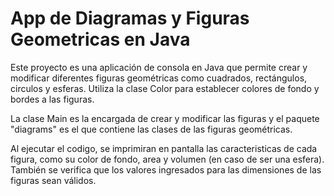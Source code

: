 # App de Diagramas y Figuras Geometricas en Java

Este proyecto es una aplicación de consola en Java que permite crear y modificar diferentes figuras geométricas como cuadrados, rectángulos, circulos y esferas. Utiliza la clase Color para establecer colores de fondo y bordes a las figuras.

La clase Main es la encargada de crear y modificar las figuras y el paquete "diagrams" es el que contiene las clases de las figuras geométricas.

Al ejecutar el codigo, se imprimiran en pantalla las caracteristicas de cada figura, como su color de fondo, area y volumen (en caso de ser una esfera). También se verifica que los valores ingresados para las dimensiones de las figuras sean válidos.

